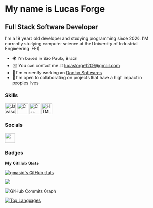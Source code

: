 My name is Lucas Forge
==========================

Full Stack Software Developer
-----------------------------

I'm a 19 years old developer and studying programming since 2020. I'M currently studying computer science at the University of Industrial Engineering (FEI)

* 🌍  I'm based in São Paulo, Brazil
* ✉️  You can contact me at [lucasforge1209@gmail.com](mailto:lucasforge1209@gmail.com)
* 🚀  I'm currently working on [Dootax Softwares](https://dootax.com.br/)
* 🤝  I'm open to collaborating on projects that have a high impact in peoples lives


### Skills

<p align="left">
<a href="https://developer.mozilla.org/en-US/docs/Web/JavaScript" target="_blank" rel="noreferrer"><img src="https://raw.githubusercontent.com/danielcranney/readme-generator/main/public/icons/skills/javascript-colored.svg" width="36" height="36" alt="Javascript" /></a>
<a href="https://docs.microsoft.com/en-us/cpp/?view=msvc-170" target="_blank" rel="noreferrer"><img src="https://raw.githubusercontent.com/danielcranney/readme-generator/main/public/icons/skills/c-colored.svg" width="36" height="36" alt="C" /></a>
<a href="https://docs.microsoft.com/en-us/cpp/?view=msvc-170" target="_blank" rel="noreferrer"><img src="https://raw.githubusercontent.com/danielcranney/readme-generator/main/public/icons/skills/cplusplus-colored.svg" width="36" height="36" alt="C++" /></a>
<a href="https://developer.mozilla.org/en-US/docs/Glossary/HTML5" target="_blank" rel="noreferrer"><img src="https://raw.githubusercontent.com/danielcranney/readme-generator/main/public/icons/skills/html5-colored.svg" width="36" height="36" alt="HTML5" /></a>

### Socials

<a href="https://www.linkedin.com/in/guilhermo-masid-494677b8" target="_blank" rel="noreferrer"><img src="https://raw.githubusercontent.com/danielcranney/readme-generator/main/public/icons/socials/linkedin.svg" width="32" height="32" /></a> 
  
### Badges

<b>My GitHub Stats</b>

<a href="http://www.github.com/forgelucas"><img src="https://github-readme-stats-peguimasid.vercel.app/api?username=gmasid&show_icons=true&hide=&count_private=true&title_color=3382ed&text_color=ffffff&icon_color=3382ed&bg_color=171717&hide_border=true&show_icons=true" alt="gmasid's GitHub stats" /></a>

<a href="http://www.github.com/forgelucas"><img src="https://github-readme-streak-stats.herokuapp.com/?user=gmasid&stroke=ffffff&background=171717&ring=3382ed&fire=3382ed&currStreakNum=ffffff&currStreakLabel=3382ed&sideNums=ffffff&sideLabels=ffffff&dates=ffffff&hide_border=true" /></a>

<a href="http://www.github.com/forgelucas"><img src="https://github-readme-activity-graph.cyclic.app/graph?username=gmasid&bg_color=171717&color=ffffff&line=3382ed&point=ffffff&area_color=171717&area=true&hide_border=true&custom_title=GitHub%20Commits%20Graph" alt="GitHub Commits Graph" /></a>

<a href="https://github.com/forgelucas" align="left"><img src="https://github-readme-stats-peguimasid.vercel.app/api/top-langs/?username=gmasid&layout=compact&title_color=3382ed&hide=css,objective-c,html&text_color=ffffff&icon_color=3382ed&bg_color=171717&hide_border=true&locale=en&custom_title=Top%20%Languages" alt="Top Languages" /></a>

